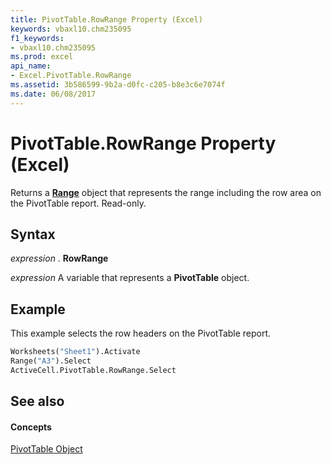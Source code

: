 ```yaml
---
title: PivotTable.RowRange Property (Excel)
keywords: vbaxl10.chm235095
f1_keywords:
- vbaxl10.chm235095
ms.prod: excel
api_name:
- Excel.PivotTable.RowRange
ms.assetid: 3b586599-9b2a-d0fc-c205-b8e3c6e7074f
ms.date: 06/08/2017
---
```



# PivotTable.RowRange Property (Excel)

Returns a  **[Range](Excel.Range(objec).md)** object that represents the range including the row area on the PivotTable report. Read-only.


## Syntax

 _expression_ . **RowRange**

 _expression_ A variable that represents a **PivotTable** object.


## Example

This example selects the row headers on the PivotTable report.


```vb
Worksheets("Sheet1").Activate 
Range("A3").Select 
ActiveCell.PivotTable.RowRange.Select
```


## See also


#### Concepts


[PivotTable Object](Excel.PivotTable.md)

